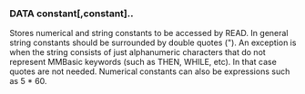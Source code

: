 

### DATA constant[,constant]..

Stores numerical and string constants to be accessed by READ. In general string constants should be surrounded by double quotes ("). An exception is when the string consists of just alphanumeric characters that do not represent MMBasic keywords (such as THEN, WHILE, etc). In that case quotes are not needed. Numerical constants can also be expressions such as 5 * 60.